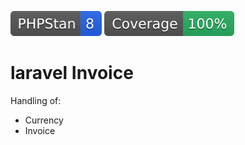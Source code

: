 <!--

This file was written by 'make-markdown.php' line 14 using
SchenkeIo\PackagingTools\Markdown\MarkdownAssembler

Do not edit manually as it will be overwritten.

-->

[![](.github/phpstan.svg)]()
[![](.github/coverage.svg)]()


# laravel Invoice

Handling of:
- Currency
- Invoice




